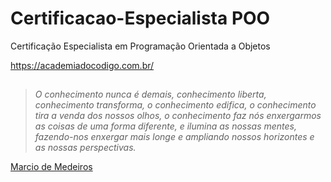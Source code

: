 # Certificacao-Especialista POO

Certificação Especialista em Programação Orientada a Objetos

https://academiadocodigo.com.br/

##
>*O conhecimento nunca é demais, conhecimento liberta, conhecimento transforma, o conhecimento edifica, o conhecimento tira a venda dos nossos olhos, o conhecimento faz nós enxergarmos as coisas de uma forma diferente, e ilumina as nossas mentes, fazendo-nos enxergar mais longe e ampliando nossos horizontes e as nossas perspectivas.*

[Marcio de Medeiros](https://www.pensador.com/frase/Mjg1OTkyMQ/)
